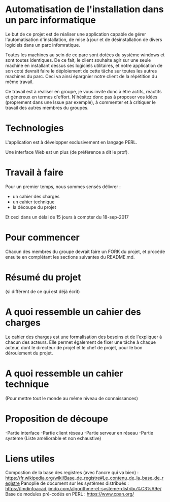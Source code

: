 # Automatisation de l'installation dans un parc informatique

Le but de ce projet est de réaliser une application capable de gérer l'automatisation d'installation, de mise à jour et de désinstallation de divers logiciels dans un parc infomratique. 


Toutes les machines au sein de ce parc sont dotées du système windows et sont toutes identiques. De ce fait, le client souhaite agir sur une seule machine en installant dessus ses logiciels utilitaires, et notre application de son coté devrait faire le déploiement de cette tâche sur toutes les autres machines du parc. Ceci va ainsi épargnier notre client de la répétition du même travail. 


Ce travail est à réaliser en groupe, je vous invite donc à être actifs, réactifs et généreux en termes d'effort. N'hésitez donc pas à proposer vos idées (proprement dans une Issue par exemple), à commenter et à critiquer le travail des autres membres du groupes.  



# Technologies

L'application est à développer exclusivement en langage PERL. 

Une interface Web est un plus (de préférence a dit le prof).



# Travail à faire

Pour un premier temps, nous sommes sensés délivrer : 

- un cahier des charges
- un cahier technique
- la découpe du projet

Et ceci dans un délai de 15 jours à compter du 18-sep-2017



# Pour commencer

Chacun des membres du groupe devrait faire un FORK du projet, et procède ensuite en complétant les sections suivantes du README.md.   



# Résumé du projet 

(si différent de ce qui est déjà écrit)



# A quoi ressemble un cahier des charges

Le cahier des charges est une formalisation des besoins et de l'expliquer à chacun des acteurs.
Elle permet également de fixer une tâche à chaque acteur, dont le directeur de projet et le chef de projet, pour le bon déroulement du projet.



# A quoi ressemble un cahier technique

(Pour mettre tout le monde au même niveau de connaissances)


# Proposition de découpe 

-Partie interface
-Partie client réseau
-Partie serveur en réseau
-Partie système
(Liste améliorable et non exhaustive)

# Liens utiles

Compostion de la base des registres (avec l'ancre qui va bien) : https://fr.wikipedia.org/wiki/Base_de_registre#Le_contenu_de_la_base_de_registre
Panoplie de document sur les systèmes distribués : https://lmdinfoacad.jimdo.com/algorithme-et-systeme-distribu%C3%A9e/
Base de modules pré-codés en PERL : https://www.cpan.org/
